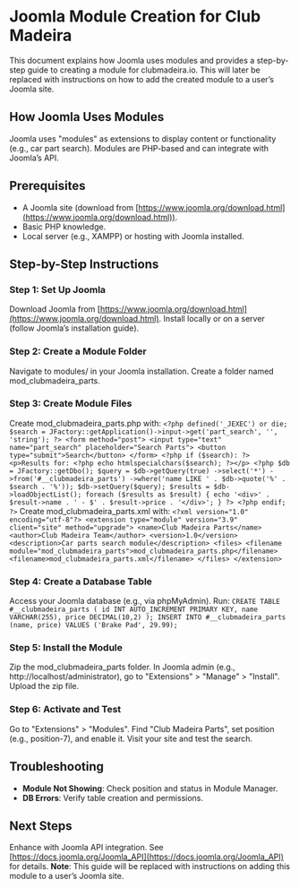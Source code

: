# Joomla Module Creation for Club Madeira

This document explains how Joomla uses modules and provides a step-by-step guide to creating a module for clubmadeira.io. This will later be replaced with instructions on how to add the created module to a user’s Joomla site.

## How Joomla Uses Modules
Joomla uses "modules" as extensions to display content or functionality (e.g., car part search). Modules are PHP-based and can integrate with Joomla’s API.

## Prerequisites
- A Joomla site (download from [https://www.joomla.org/download.html](https://www.joomla.org/download.html)).
- Basic PHP knowledge.
- Local server (e.g., XAMPP) or hosting with Joomla installed.

## Step-by-Step Instructions

### Step 1: Set Up Joomla
Download Joomla from [https://www.joomla.org/download.html](https://www.joomla.org/download.html). Install locally or on a server (follow Joomla’s installation guide).

### Step 2: Create a Module Folder
Navigate to modules/ in your Joomla installation. Create a folder named mod_clubmadeira_parts.

### Step 3: Create Module Files
Create mod_clubmadeira_parts.php with: ``` <?php defined('_JEXEC') or die; $search = JFactory::getApplication()->input->get('part_search', '', 'string'); ?> <form method="post"> <input type="text" name="part_search" placeholder="Search Parts"> <button type="submit">Search</button> </form> <?php if ($search): ?> <p>Results for: <?php echo htmlspecialchars($search); ?></p> <?php $db = JFactory::getDbo(); $query = $db->getQuery(true) ->select('*') ->from('#__clubmadeira_parts') ->where('name LIKE ' . $db->quote('%' . $search . '%')); $db->setQuery($query); $results = $db->loadObjectList(); foreach ($results as $result) { echo '<div>' . $result->name . ' - $' . $result->price . '</div>'; } ?> <?php endif; ?> ``` Create mod_clubmadeira_parts.xml with: ``` <?xml version="1.0" encoding="utf-8"?> <extension type="module" version="3.9" client="site" method="upgrade"> <name>Club Madeira Parts</name> <author>Club Madeira Team</author> <version>1.0</version> <description>Car parts search module</description> <files> <filename module="mod_clubmadeira_parts">mod_clubmadeira_parts.php</filename> <filename>mod_clubmadeira_parts.xml</filename> </files> </extension> ```

### Step 4: Create a Database Table
Access your Joomla database (e.g., via phpMyAdmin). Run: ``` CREATE TABLE #__clubmadeira_parts ( id INT AUTO_INCREMENT PRIMARY KEY, name VARCHAR(255), price DECIMAL(10,2) ); INSERT INTO #__clubmadeira_parts (name, price) VALUES ('Brake Pad', 29.99); ```

### Step 5: Install the Module
Zip the mod_clubmadeira_parts folder. In Joomla admin (e.g., http://localhost/administrator), go to "Extensions" > "Manage" > "Install". Upload the zip file.

### Step 6: Activate and Test
Go to "Extensions" > "Modules". Find "Club Madeira Parts", set position (e.g., position-7), and enable it. Visit your site and test the search.

## Troubleshooting
- **Module Not Showing**: Check position and status in Module Manager.
- **DB Errors**: Verify table creation and permissions.

## Next Steps
Enhance with Joomla API integration. See [https://docs.joomla.org/Joomla_API](https://docs.joomla.org/Joomla_API) for details. **Note**: This guide will be replaced with instructions on adding this module to a user’s Joomla site.